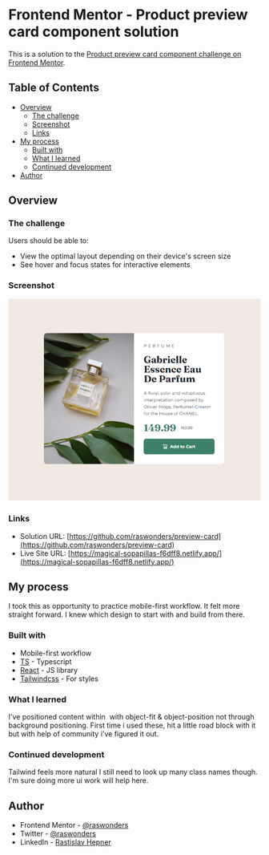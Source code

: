 # Frontend Mentor - Product preview card component solution

This is a solution to the [Product preview card component challenge on Frontend Mentor](https://www.frontendmentor.io/challenges/product-preview-card-component-GO7UmttRfa).

## Table of Contents

- [Overview](#overview)
  - [The challenge](#the-challenge)
  - [Screenshot](#screenshot)
  - [Links](#links)
- [My process](#my-process)
  - [Built with](#built-with)
  - [What I learned](#what-i-learned)
  - [Continued development](#continued-development)
- [Author](#author)

## Overview

### The challenge

Users should be able to:

- View the optimal layout depending on their device's screen size
- See hover and focus states for interactive elements

### Screenshot

![](./screenshot.png)

### Links

- Solution URL: [https://github.com/raswonders/preview-card](https://github.com/raswonders/preview-card)
- Live Site URL: [https://magical-sopapillas-f6dff8.netlify.app/](https://magical-sopapillas-f6dff8.netlify.app/)

## My process

I took this as opportunity to practice mobile-first workflow. It felt more straight forward. I knew which design to start with and build from there.

### Built with

- Mobile-first workflow
- [TS](https://www.typescriptlang.org/) - Typescript
- [React](https://reactjs.org/) - JS library
- [Tailwindcss](https://tailwindcss.com/) - For styles

### What I learned

I've positioned content within <img> with object-fit & object-position not through background positioning. First time i used these, hit a little road block with it but with help of community i've figured it out. 

### Continued development

Tailwind feels more natural I still need to look up many class names though. I'm sure doing more ui work will help here.

## Author

- Frontend Mentor - [@raswonders](https://www.frontendmentor.io/profile/raswonders)
- Twitter - [@raswonders](https://www.twitter.com/raswonders)
- LinkedIn - [Rastislav Hepner](https://www.linkedin.com/in/rastislavhepner/)